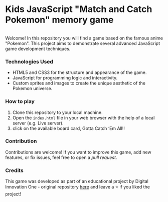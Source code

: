 # Kids JavaScript "Match and Catch Pokemon" memory game

<p align="center">
  <img src="" alt="">
</p>

Welcome! In this repository you will find a game based on the famous anime "Pokemon". This project aims to demonstrate several advanced JavaScript game development techniques.

### Technologies Used

- HTML5 and CSS3 for the structure and appearance of the game.
- JavaScript for programming logic and interactivity.
- Custom sprites and images to create the unique aesthetic of the Pokemon universe.

### How to play

1. Clone this repository to your local machine.
2. Open the `index.html` file in your web browser with the help of a local server (e.g. Live server).
3. click on the available board card, Gotta Catch ‘Em All!!

### Contribution

Contributions are welcome! If you want to improve this game, add new features, or fix issues, feel free to open a _pull request_.

### Credits

This game was developed as part of an educational project by Digital Innovation One - original repository [here](https://github.com/digitalinnovationone/js-emoji-memory-game) and leave a ⭐️ if you liked the project!
